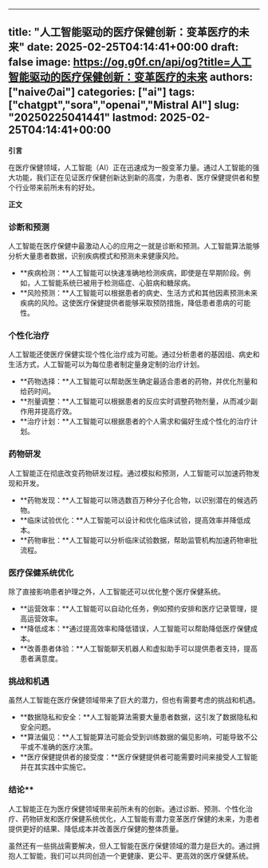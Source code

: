 
---
title: "人工智能驱动的医疗保健创新：变革医疗的未来"
date: 2025-02-25T04:14:41+00:00
draft: false
image: https://og.g0f.cn/api/og?title=人工智能驱动的医疗保健创新：变革医疗的未来
authors: ["naiveのai"]
categories: ["ai"]
tags: ["chatgpt","sora","openai","Mistral AI"]
slug: "20250225041441"
lastmod: 2025-02-25T04:14:41+00:00
---
**引言**

在医疗保健领域，人工智能（AI）正在迅速成为一股变革力量。通过人工智能的强大功能，我们正在见证医疗保健创新达到新的高度，为患者、医疗保健提供者和整个行业带来前所未有的好处。

**正文**

### 诊断和预测

人工智能在医疗保健中最激动人心的应用之一就是诊断和预测。人工智能算法能够分析大量患者数据，识别疾病模式和预测未来健康风险。

- **疾病检测：**人工智能可以快速准确地检测疾病，即使是在早期阶段。例如，人工智能系统已被用于检测癌症、心脏病和糖尿病。
- **风险预测：**人工智能可以根据患者的病史、生活方式和其他因素预测未来疾病的风险。这使医疗保健提供者能够采取预防措施，降低患者患病的可能性。

### 个性化治疗

人工智能还使医疗保健实现个性化治疗成为可能。通过分析患者的基因组、病史和生活方式，人工智能可以为每位患者制定量身定制的治疗计划。

- **药物选择：**人工智能可以帮助医生确定最适合患者的药物，并优化剂量和给药时间。
- **剂量调整：**人工智能可以根据患者的反应实时调整药物剂量，从而减少副作用并提高疗效。
- **治疗计划：**人工智能可以根据患者的个人需求和偏好生成个性化的治疗计划。

### 药物研发

人工智能正在彻底改变药物研发过程。通过模拟和预测，人工智能可以加速药物发现和开发。

- **药物发现：**人工智能可以筛选数百万种分子化合物，以识别潜在的候选药物。
- **临床试验优化：**人工智能可以设计和优化临床试验，提高效率并降低成本。
- **药物审批：**人工智能可以分析临床试验数据，帮助监管机构加速药物审批流程。

### 医疗保健系统优化

除了直接影响患者护理之外，人工智能还可以优化整个医疗保健系统。

- **运营效率：**人工智能可以自动化任务，例如预约安排和医疗记录管理，提高运营效率。
- **降低成本：**通过提高效率和降低错误，人工智能可以帮助降低医疗保健成本。
- **改善患者体验：**人工智能聊天机器人和虚拟助手可以提供患者支持，提高患者满意度。

### 挑战和机遇

虽然人工智能在医疗保健领域带来了巨大的潜力，但也有需要考虑的挑战和机遇。

- **数据隐私和安全：**人工智能算法需要大量患者数据，这引发了数据隐私和安全问题。
- **算法偏见：**人工智能算法可能会受到训练数据的偏见影响，可能导致不公平或不准确的医疗决策。
- **医疗保健提供者的接受度：**医疗保健提供者可能需要时间来接受人工智能并在其实践中实施它。

### 结论**

人工智能正在为医疗保健领域带来前所未有的创新。通过诊断、预测、个性化治疗、药物研发和医疗保健系统优化，人工智能有潜力变革医疗保健的未来，为患者提供更好的结果、降低成本并改善医疗保健的整体质量。

虽然还有一些挑战需要解决，但人工智能在医疗保健领域的潜力是巨大的。通过拥抱人工智能，我们可以共同创造一个更健康、更公平、更高效的医疗保健系统。